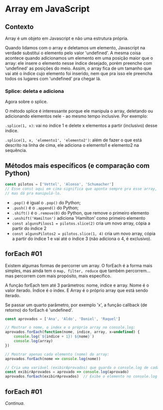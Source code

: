 # Array em JavaScript

## Contexto

Array é um objeto em Javascript e não uma estrutura própria. 

Quando lidamos com o array e deletamos um elemento, Javascript na verdade substitui o elemento pelo valor 'undefined'. A mesma coisa acontece quando adicionamos um elemento em uma posição maior que o array: ele insere o elemento nesse índice desejado, porém preenche com 'undefined' as posições do meio. Assim, o array fica de um tamanho que vai até o índice cujo elemento foi inserido, nem que pra isso ele preencha todos os lugares com 'undefined' pra chegar lá. 

### Splice: deleta e adiciona

Agora sobre o splice.

O método splice é interessante porque ele manipula o array, deletando ou adicionando elementos nele - ao mesmo tempo inclusive. Por exemplo:

`.splice(1, x)`: vai no índice 1 e delete x elementos a partir (inclusivo) desse índice. 

`.splice(1, x, 'elemento1', 'elemento2')`: além de fazer o que está descrito na linha de cima, ele adiciona o elemento1 e elemento2 na sequência. 

## Métodos mais específicos (e comparação com Python)

```javascript
const pilotos = ['Vettel', 'Alonso', 'Schumacher']
// Esse const aqui em cima significa que aponta sempre pra esse array,
// mas dá pra manipulá-lo.
```

* `.pop()` é igual o `.pop()` do Python;
* `.push()` é o `.append()` do Python;
* `.shift()` é o `.remove(0)` do Python, que remove o primeiro elemento
* `.unshift('Hamilton')` adiciona 'Hamilton' como primeiro elemento
* `const algunsPiloos1 = pilotos.slice(2)` cria um novo array, cópia a partir do índice 2
* `const algunsPilotos2 = pilotos.slice(1, 4)` cria um novo array, cópia a partir do índice 1 e vai até o índice 3 (não adiciona o 4, é exclusivo).

## forEach #01

Existem algumas formas de percorrer um array. O forEach é a forma mais simples, mas ainda tem o `map, filter, reduce` que também percorrem... mas percorrem com mais propósito, mais específico.

A função forEach tem até 3 parâmetros: nome, indice e array. Nome é o valor iterado. Índice é o index. E Array é o próprio array que está sendo iterado.

Se passar um quarto parâmetro, por exemplo 'x', a função callback (de retorno) do forEach é 'undefined'.

```javascript
const aprovados = ['Ana', 'Aldo', 'Daniel', 'Raquel']

// Mostrar o nome, o index e o próprio array no console.log:
aprovados.forEach(function(nome, indice, array, x=undefined) {
    console.log(`${indice + 1}) ${nome}`)
    console.log(array)
})

// Mostrar apenas cada elemento (nome) do array:
aprovados.forEach(nome => console.log(nome))

// Cria uma variável (exibirAprovados) que guarda o console.log de cada item iterado:
const exibirAprovados = aprovado => console.log(aprovado)
aprovados.forEach(exibirAprovados)  // Exibe o elemento no console.log
```

## forEach #01




*Continua*.